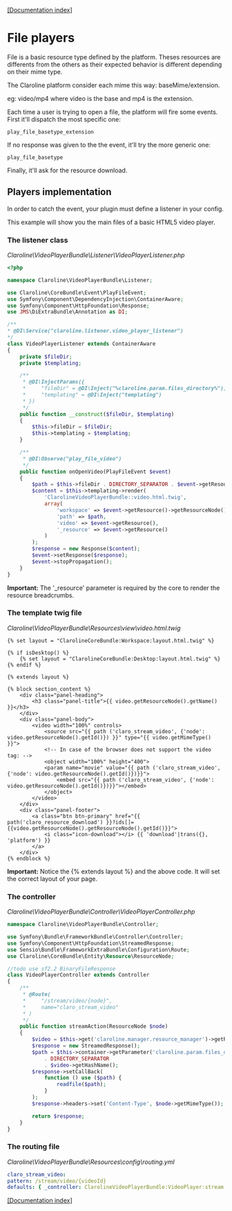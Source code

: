 [[Documentation index]][1]

File players
============

File is a basic resource type defined by the platform. Theses resources are
differents from the others as their expected behavior is different depending on
their mime type.

The Claroline platform consider each mime this way: baseMime/extension.

eg: video/mp4 where video is the base and mp4 is the extension.

Each time a user is trying to open a file, the platform will fire some events.
First it'll dispatch the most specific one:

```
play_file_basetype_extension
```

If no response was given to the the event, it'll try the more generic one:

```
play_file_basetype
```

Finally, it'll ask for the resource download.

Players implementation
----------------------

In order to catch the event, your plugin must define a listener in your config.

This example will show you the main files of a basic HTML5 video player.

### The listener class ###

*Claroline\VideoPlayerBundle\Listener\VideoPlayerListener.php*

```php
<?php

namespace Claroline\VideoPlayerBundle\Listener;

use Claroline\CoreBundle\Event\PlayFileEvent;
use Symfony\Component\DependencyInjection\ContainerAware;
use Symfony\Component\HttpFoundation\Response;
use JMS\DiExtraBundle\Annotation as DI;

/**
* @DI\Service("claroline.listener.video_player_listener")
*/
class VideoPlayerListener extends ContainerAware
{
    private $fileDir;
    private $templating;

    /**
     * @DI\InjectParams({
     *     "fileDir" = @DI\Inject("%claroline.param.files_directory%"),
     *     "templating" = @DI\Inject("templating")
     * })
     */
    public function __construct($fileDir, $templating)
    {
        $this->fileDir = $fileDir;
        $this->templating = $templating;
    }

    /**
     * @DI\Observe("play_file_video")
     */
    public function onOpenVideo(PlayFileEvent $event)
    {
        $path = $this->fileDir . DIRECTORY_SEPARATOR . $event->getResource()->getHashName();
        $content = $this->templating->render(
            'ClarolineVideoPlayerBundle::video.html.twig',
            array(
                'workspace' => $event->getResource()->getResourceNode()->getWorkspace(),
                'path' => $path,
                'video' => $event->getResource(),
                '_resource' => $event->getResource()
            )
        );
        $response = new Response($content);
        $event->setResponse($response);
        $event->stopPropagation();
    }
}
```

**Important:** The '_resource' parameter is required by the core to render the
resource breadcrumbs.

### The template twig file ###

*Claroline\VideoPlayerBundle\Resources\view\video.html.twig*

```html+jinja
{% set layout = "ClarolineCoreBundle:Workspace:layout.html.twig" %}

{% if isDesktop() %}
    {% set layout = "ClarolineCoreBundle:Desktop:layout.html.twig" %}
{% endif %}

{% extends layout %}

{% block section_content %}
    <div class="panel-heading">
        <h3 class="panel-title">{{ video.getResourceNode().getName() }}</h3>
    </div>
    <div class="panel-body">
        <video width="100%" controls>
            <source src="{{ path ('claro_stream_video', {'node': video.getResourceNode().getId()}) }}" type="{{ video.getMimeType() }}">
            <!-- In case of the browser does not support the video tag: -->
            <object width="100%" height="400">
            <param name="movie" value="{{ path ('claro_stream_video', {'node': video.getResourceNode().getId()})}}">
                <embed src="{{ path ('claro_stream_video', {'node': video.getResourceNode().getId()})}}"></embed>
            </object>
        </video>
    </div>
    <div class="panel-footer">
        <a class="btn btn-primary" href="{{ path('claro_resource_download') }}?ids[]={{video.getResourceNode().getResourceNode().getId()}}">
            <i class="icon-download"></i> {{ 'download'|trans({}, 'platform') }}
        </a>
    </div>
{% endblock %}
```

**Important:** Notice the {% extends layout %} and the above code. It will set
the correct layout of your page.

### The controller ###

*Claroline\VideoPlayerBundle\Controller\VideoPlayerController.php*

```php
namespace Claroline\VideoPlayerBundle\Controller;

use Symfony\Bundle\FrameworkBundle\Controller\Controller;
use Symfony\Component\HttpFoundation\StreamedResponse;
use Sensio\Bundle\FrameworkExtraBundle\Configuration\Route;
use Claroline\CoreBundle\Entity\Resource\ResourceNode;

//todo use sf2.2 BinaryFileResponse
class VideoPlayerController extends Controller
{
    /**
     * @Route(
     *     "/stream/video/{node}",
     *     name="claro_stream_video"
     * )
     */
    public function streamAction(ResourceNode $node)
    {
        $video = $this->get('claroline.manager.resource_manager')->getResourceFromNode($node);
        $response = new StreamedResponse();
        $path = $this->container->getParameter('claroline.param.files_directory')
            . DIRECTORY_SEPARATOR
            . $video->getHashName();
        $response->setCallBack(
            function () use ($path) {
                readfile($path);
            }
        );
        $response->headers->set('Content-Type', $node->getMimeType());

        return $response;
    }
}
```

### The routing file ###

*Claroline\VideoPlayerBundle\Resources\config\routing.yml*

```yml
claro_stream_video:
pattern: /stream/video/{videoId}
defaults: { _controller: ClarolineVideoPlayerBundle:VideoPlayer:stream }
```

[[Documentation index]][1]

[1]: ../../index.md
